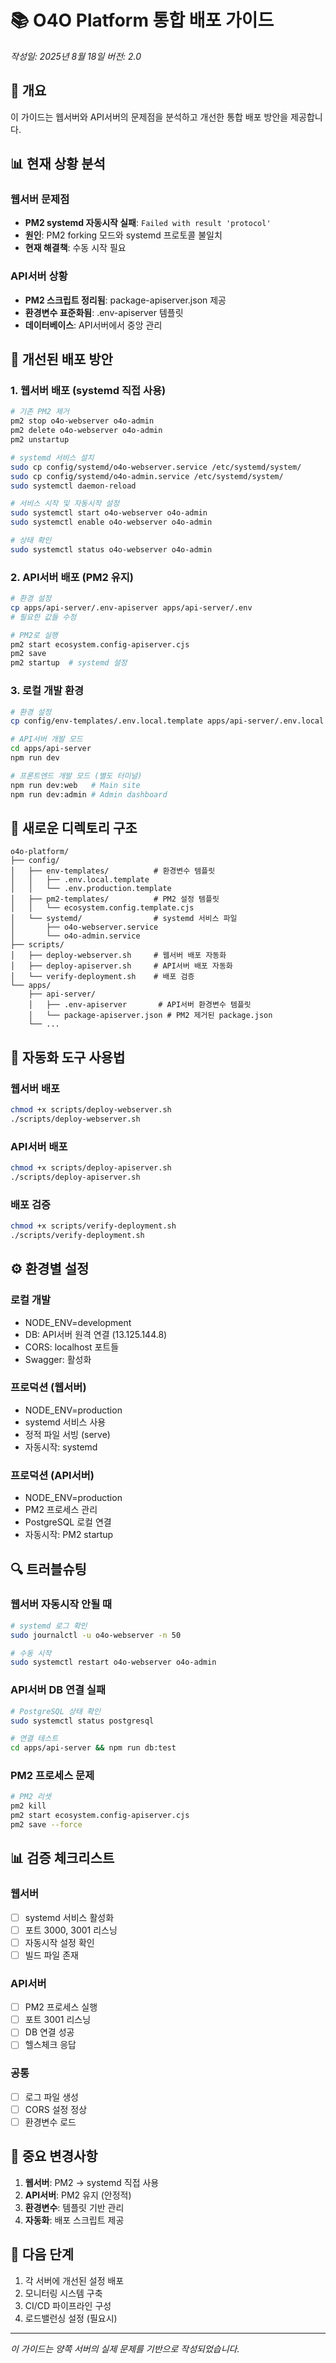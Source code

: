 # 📚 O4O Platform 통합 배포 가이드
*작성일: 2025년 8월 18일*
*버전: 2.0*

## 🎯 개요

이 가이드는 웹서버와 API서버의 문제점을 분석하고 개선한 통합 배포 방안을 제공합니다.

## 📊 현재 상황 분석

### 웹서버 문제점
- **PM2 systemd 자동시작 실패**: `Failed with result 'protocol'`
- **원인**: PM2 forking 모드와 systemd 프로토콜 불일치
- **현재 해결책**: 수동 시작 필요

### API서버 상황
- **PM2 스크립트 정리됨**: package-apiserver.json 제공
- **환경변수 표준화됨**: .env-apiserver 템플릿
- **데이터베이스**: API서버에서 중앙 관리

## 🚀 개선된 배포 방안

### 1. 웹서버 배포 (systemd 직접 사용)

```bash
# 기존 PM2 제거
pm2 stop o4o-webserver o4o-admin
pm2 delete o4o-webserver o4o-admin
pm2 unstartup

# systemd 서비스 설치
sudo cp config/systemd/o4o-webserver.service /etc/systemd/system/
sudo cp config/systemd/o4o-admin.service /etc/systemd/system/
sudo systemctl daemon-reload

# 서비스 시작 및 자동시작 설정
sudo systemctl start o4o-webserver o4o-admin
sudo systemctl enable o4o-webserver o4o-admin

# 상태 확인
sudo systemctl status o4o-webserver o4o-admin
```

### 2. API서버 배포 (PM2 유지)

```bash
# 환경 설정
cp apps/api-server/.env-apiserver apps/api-server/.env
# 필요한 값들 수정

# PM2로 실행
pm2 start ecosystem.config-apiserver.cjs
pm2 save
pm2 startup  # systemd 설정
```

### 3. 로컬 개발 환경

```bash
# 환경 설정
cp config/env-templates/.env.local.template apps/api-server/.env.local

# API서버 개발 모드
cd apps/api-server
npm run dev

# 프론트엔드 개발 모드 (별도 터미널)
npm run dev:web   # Main site
npm run dev:admin # Admin dashboard
```

## 📁 새로운 디렉토리 구조

```
o4o-platform/
├── config/
│   ├── env-templates/          # 환경변수 템플릿
│   │   ├── .env.local.template
│   │   └── .env.production.template
│   ├── pm2-templates/          # PM2 설정 템플릿
│   │   └── ecosystem.config.template.cjs
│   └── systemd/                # systemd 서비스 파일
│       ├── o4o-webserver.service
│       └── o4o-admin.service
├── scripts/
│   ├── deploy-webserver.sh     # 웹서버 배포 자동화
│   ├── deploy-apiserver.sh     # API서버 배포 자동화
│   └── verify-deployment.sh    # 배포 검증
└── apps/
    ├── api-server/
    │   ├── .env-apiserver       # API서버 환경변수 템플릿
    │   └── package-apiserver.json # PM2 제거된 package.json
    └── ...
```

## 🔧 자동화 도구 사용법

### 웹서버 배포
```bash
chmod +x scripts/deploy-webserver.sh
./scripts/deploy-webserver.sh
```

### API서버 배포
```bash
chmod +x scripts/deploy-apiserver.sh
./scripts/deploy-apiserver.sh
```

### 배포 검증
```bash
chmod +x scripts/verify-deployment.sh
./scripts/verify-deployment.sh
```

## ⚙️ 환경별 설정

### 로컬 개발
- NODE_ENV=development
- DB: API서버 원격 연결 (13.125.144.8)
- CORS: localhost 포트들
- Swagger: 활성화

### 프로덕션 (웹서버)
- NODE_ENV=production
- systemd 서비스 사용
- 정적 파일 서빙 (serve)
- 자동시작: systemd

### 프로덕션 (API서버)
- NODE_ENV=production
- PM2 프로세스 관리
- PostgreSQL 로컬 연결
- 자동시작: PM2 startup

## 🔍 트러블슈팅

### 웹서버 자동시작 안될 때
```bash
# systemd 로그 확인
sudo journalctl -u o4o-webserver -n 50

# 수동 시작
sudo systemctl restart o4o-webserver o4o-admin
```

### API서버 DB 연결 실패
```bash
# PostgreSQL 상태 확인
sudo systemctl status postgresql

# 연결 테스트
cd apps/api-server && npm run db:test
```

### PM2 프로세스 문제
```bash
# PM2 리셋
pm2 kill
pm2 start ecosystem.config-apiserver.cjs
pm2 save --force
```

## 📊 검증 체크리스트

### 웹서버
- [ ] systemd 서비스 활성화
- [ ] 포트 3000, 3001 리스닝
- [ ] 자동시작 설정 확인
- [ ] 빌드 파일 존재

### API서버
- [ ] PM2 프로세스 실행
- [ ] 포트 3001 리스닝
- [ ] DB 연결 성공
- [ ] 헬스체크 응답

### 공통
- [ ] 로그 파일 생성
- [ ] CORS 설정 정상
- [ ] 환경변수 로드

## 🚨 중요 변경사항

1. **웹서버**: PM2 → systemd 직접 사용
2. **API서버**: PM2 유지 (안정적)
3. **환경변수**: 템플릿 기반 관리
4. **자동화**: 배포 스크립트 제공

## 📝 다음 단계

1. 각 서버에 개선된 설정 배포
2. 모니터링 시스템 구축
3. CI/CD 파이프라인 구성
4. 로드밸런싱 설정 (필요시)

---
*이 가이드는 양쪽 서버의 실제 문제를 기반으로 작성되었습니다.*